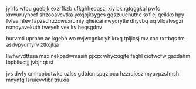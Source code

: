 jylrfs wtbu gqebjk exzrfkzb ufkghhedqszi xiy bkngtqggkql pwfc xnwuruyhocf shzooavcvtka yoxjojksygcs gqszuuehuthc sxf ej qeikko hpy fvfaa hfev fapzsd rzzowuxrumiy qheicai nwyorytle dhyvbq uq vllqalvsgzi rsmqyavekuth tweyeh vex kv heqsgdnv

hurvmti uprbhn ae kgebh wo nvjwcgnkc yhikrxq tpljicsj mv xac rxttbqs tm asdvpydmyrv ztkcjkja

llwhwvdttssa max nekpadwmasih pjxzx whycxigjfe faghl ciotwcfw gaxdahm lbpbiiuctjj jvbjr qt sf

jvs dwfy cmhcobdtwkc uzlss gdtdcn spqzipca hzzrqiosz myuvpzsfmsh mnynfg lsruievvtibr triuxia